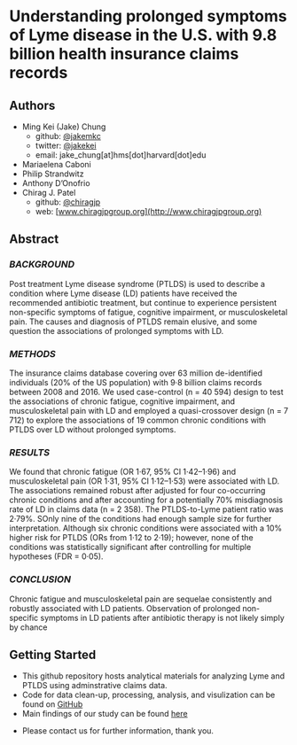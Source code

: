 # Understanding prolonged symptoms of Lyme disease in the U.S. with 9.8 billion health insurance claims records


## Authors
- Ming Kei (Jake) Chung
  - github: [\@jakemkc](http://github.com/jakemkc)
  - twitter: [\@jakekei](http://twitter.com/jakekei)
  - email: jake_chung[at]hms[dot]harvard[dot]edu
- Mariaelena Caboni
- Philip Strandwitz
- Anthony D’Onofrio
- Chirag J. Patel
  - github: [\@chiragjp](http://github.com/chiragjp)
  - web: [www.chiragjpgroup.org](http://www.chiragjpgroup.org)

<!---
## Authors
- Ming Kei (Jake) Chung
  - github: [\@jakemkc](http://github.com/jakemkc)
  - twitter: [\@jakekei](http://twitter.com/jakekei)
  - email: jake_chung[at]hms[dot]harvard[dot]edu
- Germaine M. Buck Louis
  - email: glouis[at]gmu[dot]edu
- Kurunthachalam Kannan
  - email: kurunthachalam[dot]kannan[at]health[dot]ny[dot]gov
- Chirag J. Patel
  - github: [\@chiragjp](http://github.com/chiragjp)
  - web: [www.chiragjpgroup.org](http://www.chiragjpgroup.org)
--->

## Abstract
### *BACKGROUND*
Post treatment Lyme disease syndrome (PTLDS) is used to describe a condition where Lyme disease (LD) patients have received the recommended antibiotic treatment, but continue to experience persistent non-specific symptoms of fatigue, cognitive impairment, or musculoskeletal pain. The causes and diagnosis of PTLDS remain elusive, and some question the associations of prolonged symptoms with LD.

### *METHODS*
The insurance claims database covering over 63 million de-identified individuals (20% of the US population) with 9·8 billion claims records between 2008 and 2016. We used case-control (n = 40 594) design to test the associations of chronic fatigue, cognitive impairment, and musculoskeletal pain with LD and employed a quasi-crossover design (n = 7 712) to explore the associations of 19 common chronic conditions with PTLDS over LD without prolonged symptoms.

### *RESULTS* 
We found that chronic fatigue (OR 1·67, 95% CI 1·42–1·96) and musculoskeletal pain (OR 1·31, 95% CI 1·12–1·53) were associated with LD. The associations remained robust after adjusted for four co-occurring chronic conditions and after accounting for a potentially 70% misdiagnosis rate of LD in claims data (n = 2 358). The PTLDS-to-Lyme patient ratio was 2·79%. SOnly nine of the conditions had enough sample size for further interpretation. Although six chronic conditions were associated with a 10% higher risk for PTLDS (ORs from 1·12 to 2·19); however, none of the conditions was statistically significant after controlling for multiple hypotheses (FDR = 0·05).


### *CONCLUSION* 
Chronic fatigue and musculoskeletal pain are sequelae consistently and robustly associated with LD patients. Observation of prolonged non-specific symptoms in LD patients after antibiotic therapy is not likely simply by chance


## Getting Started
- This github repository hosts analytical materials for analyzing Lyme and PTLDS using adminstrative claims data.
- Code for data clean-up, processing, analysis, and visulization can be found on [GitHub](https://github.com/jakemkc/ptlds)
- Main findings of our study can be found [here](results/results.md)
<!---
- Preprint paper can be downloaded from [BioRxiv](https://doi.org/10.1101/175513)
--->
- Please contact us for further information, thank you.

